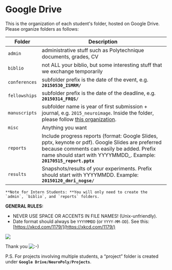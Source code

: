 # Google Drive

This is the organization of each student's folder, hosted on Google Drive. Please organize folders as follows:

| Folder        | Description                                                                                                                                                                                                                                                                                                                                                                                                                                                                                                                                                              |
| ------------- | ------------------------------------------------------------------------------------------------------------------------------------------------------------------------------------------------------------------------------------------------------------------------------------------------------------------------------------------------------------------------------------------------------------------------------------------------------------------------------------------------------------------------------------------------------------------------ |
| `admin`       | administrative stuff such as Polytechnique documents, grades, CV                                                                                                                                                                                                                                                                                                                                                                                                                                                                                                         |
| `biblio`      | not ALL your biblio, but some interesting stuff that we exchange temporarily                                                                                                                                                                                                                                                                                                                                                                                                                                                                                             |
| `conferences` | subfolder prefix is the date of the event, e.g. **`20150530_ISMRM/`**                                                                                                                                                                                                                                                                                                                                                                                                                                                                                                    |
| `fellowships` | subfolder prefix is the date of the deadline, e.g. **`20150314_FRQS/`**                                                                                                                                                                                                                                                                                                                                                                                                                                                                                                  |
| `manuscripts` | subfolder name is year of first submission + journal, e.g. `2015_neuroimage`. Inside the folder, please follow [this organization](https://intranet.neuro.polymtl.ca/writing-articles.html#organizing-folders). |
| `misc`        | Anything you want                                                                                                                                                                                                                                                                                                                                                                                                                                                                                                                                                        |
| `reports`     | Include progress reports (format: Google Slides, pptx, keynote or pdf). Google Slides are preferred because comments can easily be added. Prefix name should start with YYYYMMDD\_. Example: **`20170515_report.pptx`**                                                                                                                                                                                                                                                                                                                                                  |
| `results`     | Snapshots/results of your experiments. Prefix should start with YYYYMMDD. Example: **`20150120_dmri_nogse/`**                                                                                                                                                                                                                                                                                                                                                                                                                                                            |

```{note}
**Note for Intern Students: **You will only need to create the `admin`, `biblio`, and `reports` folders.
```

**GENERAL RULES:**

* NEVER USE SPACE OR ACCENTS IN FILE NAMES! (Unix-unfriendly).
* Date format should always be `YYYYMMDD` (or `YYYY-MM-DD`). See this: [https://xkcd.com/1179/](https://xkcd.com/1179/)

![](../.gitbook/assets/psa.png)

Thank you ![:-)](https://www.neuro.polymtl.ca/lib/images/smileys/icon_smile.gif)

P.S. For projects involving multiple students, a “project” folder is created under **`Google Drive/NeuroPoly/Projects`**.
